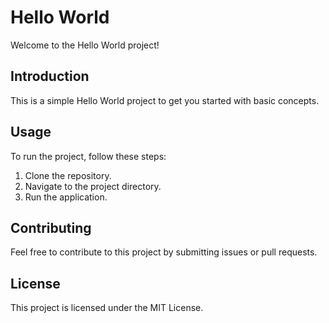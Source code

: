 # Hello World

Welcome to the Hello World project!

## Introduction

This is a simple Hello World project to get you started with basic concepts.

## Usage

To run the project, follow these steps:

1. Clone the repository.
2. Navigate to the project directory.
3. Run the application.

## Contributing

Feel free to contribute to this project by submitting issues or pull requests.

## License

This project is licensed under the MIT License.